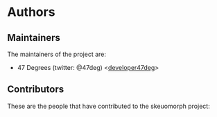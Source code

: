 # Authors

## Maintainers

The maintainers of the project are:

* 47 Degrees (twitter: @47deg) <[developer47deg](https://github.com/developer47deg)>

## Contributors

These are the people that have contributed to the skeuomorph project:
